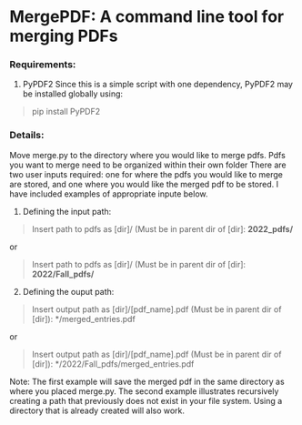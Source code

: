 # MergePDF: A command line tool for merging PDFs

### Requirements:
1. PyPDF2
Since this is a simple script with one dependency, PyPDF2 may be installed globally using:
> pip install PyPDF2

### Details:
Move merge.py to the directory where you would like to merge pdfs. 
Pdfs you want to merge need to be organized within their own folder
There are two user inputs required: one for where the pdfs you would like to merge are stored, and one where you would like the merged pdf to be stored. I have included examples of appropriate inpute below.
1. Defining the input path:
> Insert path to pdfs as [dir]/ (Must be in parent dir of [dir]: **2022_pdfs/**   

or 

> Insert path to pdfs as [dir]/ (Must be in parent dir of [dir]: **2022/Fall_pdfs/**  


2. Defining the ouput path: 
> Insert output path as [dir]/[pdf_name].pdf (Must be in parent dir of [dir]): */merged_entries.pdf  

or   

> Insert output path as [dir]/[pdf_name].pdf (Must be in parent dir of [dir]): */2022/Fall_pdfs/merged_entries.pdf  
  
Note: The first example will save the merged pdf in the same directory as where you placed merge.py. The second example illustrates recursively creating a path that previously does not exist in your file system. Using a directory that is already created will also work. 

